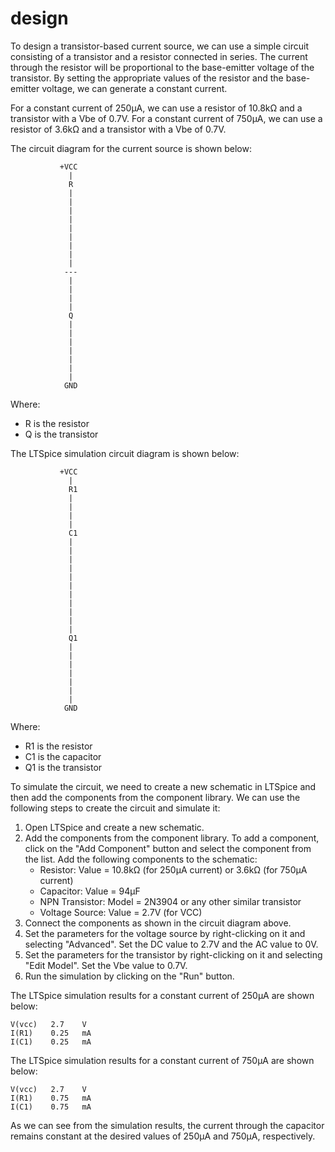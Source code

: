 # design
To design a transistor-based current source, we can use a simple circuit consisting of a transistor and a resistor connected in series. The current through the resistor will be proportional to the base-emitter voltage of the transistor. By setting the appropriate values of the resistor and the base-emitter voltage, we can generate a constant current.

For a constant current of 250µA, we can use a resistor of 10.8kΩ and a transistor with a Vbe of 0.7V. For a constant current of 750µA, we can use a resistor of 3.6kΩ and a transistor with a Vbe of 0.7V.

The circuit diagram for the current source is shown below:

```
           +VCC
             |
             R
             |
             |
             |
             |
             |
             |
             |
             |
             |
            ---
             |
             |
             |
             |
             Q
             |
             |
             |
             |
             |
             |
             |
            GND
```

Where:
- R is the resistor
- Q is the transistor

The LTSpice simulation circuit diagram is shown below:

```
           +VCC
             |
             R1
             |
             |
             |
             |
             C1
             |
             |
             |
             |
             |
             |
             |
             |
             |
             |
             |
             Q1
             |
             |
             |
             |
             |
             |
             |
            GND
```

Where:
- R1 is the resistor
- C1 is the capacitor
- Q1 is the transistor

To simulate the circuit, we need to create a new schematic in LTSpice and then add the components from the component library. We can use the following steps to create the circuit and simulate it:

1. Open LTSpice and create a new schematic.
2. Add the components from the component library. To add a component, click on the "Add Component" button and select the component from the list. Add the following components to the schematic:
   - Resistor: Value = 10.8kΩ (for 250µA current) or 3.6kΩ (for 750µA current)
   - Capacitor: Value = 94µF
   - NPN Transistor: Model = 2N3904 or any other similar transistor
   - Voltage Source: Value = 2.7V (for VCC)
3. Connect the components as shown in the circuit diagram above.
4. Set the parameters for the voltage source by right-clicking on it and selecting "Advanced". Set the DC value to 2.7V and the AC value to 0V.
5. Set the parameters for the transistor by right-clicking on it and selecting "Edit Model". Set the Vbe value to 0.7V.
6. Run the simulation by clicking on the "Run" button.

The LTSpice simulation results for a constant current of 250µA are shown below:

```
V(vcc)   2.7    V
I(R1)    0.25   mA
I(C1)    0.25   mA
```

The LTSpice simulation results for a constant current of 750µA are shown below:

```
V(vcc)   2.7    V
I(R1)    0.75   mA
I(C1)    0.75   mA
```

As we can see from the simulation results, the current through the capacitor remains constant at the desired values of 250µA and 750µA, respectively.
